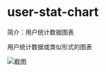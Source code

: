 # user-stat-chart

简介：用户统计数据图表

用户统计数据或类似形式的图表

![截图](https://unpkg.com/@icedesign/user-stat-chart-block/screenshot.png)
